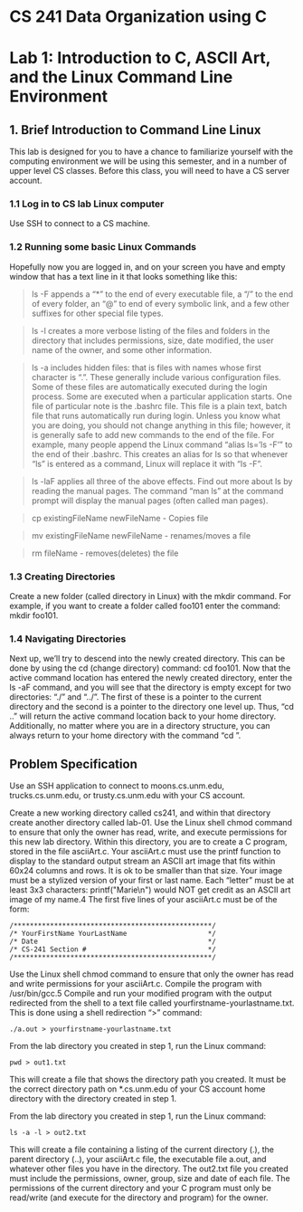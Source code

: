 # CS 241 Data Organization using C

# Lab 1: Introduction to C, ASCII Art, and the Linux Command Line Environment

## 1. Brief Introduction to Command Line Linux

This lab is designed for you to have a chance to familiarize yourself with the computing environment we will be using this semester, and in a number of upper level CS classes. Before this class, you will need to have a CS server account. 

### 1.1 Log in to CS lab Linux computer
Use SSH to connect to a CS machine.

### 1.2 Running some basic Linux Commands
Hopefully now you are logged in, and on your screen you have and empty window that has a text line in it that looks something like this:

>ls -F
appends a “*” to the end of every executable file, a “/” to the end of every folder, an “@” to end of every symbolic link, and a few other suffixes for other special file types.

>ls -l
creates a more verbose listing of the files and folders in the directory that includes permissions, size, date modified, the user name of the owner, and some other information.

>ls -a
includes hidden files: that is files with names whose first character is “.”. These generally include various configuration files. Some of these files are automatically executed during the login process. Some are executed when a particular application starts. One file of particular note is the .bashrc file. This file is a plain text, batch file that runs automatically run during login. Unless you know what you are doing, you should not change anything in this file; however, it is generally safe to add new commands to the end of the file. For example, many people append the Linux command “alias ls=’ls -F’” to the end of their .bashrc. This creates an alias for ls so that whenever “ls” is entered as a command, Linux will replace it with “ls -F”.

>ls -laF
applies all three of the above effects.
Find out more about ls by reading the manual pages. The command “man ls” at the command prompt will display the manual pages (often called man pages).

>cp existingFileName newFileName - Copies file

>mv existingFileName newFileName - renames/moves a file

>rm fileName - removes(deletes) the file

### 1.3 Creating Directories

Create a new folder (called directory in Linux) with the mkdir command. For example, if you want to create a folder called foo101 enter the command: mkdir foo101.

### 1.4 Navigating Directories
Next up, we’ll try to descend into the newly created directory. This can be done by using the cd (change directory) command: cd foo101.
Now that the active command location has entered the newly created directory, enter the ls -aF command, and you will see that the directory is empty except for two directories: “./” and “../”. The first of these is a pointer to the current directory and the second is a pointer to the directory one level up. Thus, “cd ..” will return the active command location back to your home directory. Additionally, no matter where you are in a directory structure, you can always return to your home directory with the command “cd  ”.


## Problem Specification
Use an SSH application to connect to moons.cs.unm.edu, trucks.cs.unm.edu, or trusty.cs.unm.edu with your CS account.

Create a new working directory called cs241, and within that directory create another directory called lab-01.
Use the Linux shell chmod command to ensure that only the owner has read, write, and execute permissions for this new lab directory.
Within this directory, you are to create a C program, stored in the file asciiArt.c.
Your asciiArt.c must use the printf function to display to the standard output stream an ASCII art image that fits within 60x24 columns and rows. It is ok to be smaller than that size. Your image must be a stylized version of your first or last name. Each “letter” must be at least 3x3 characters: printf("Marie\n") would NOT get credit as an ASCII art image of my name.4
The first five lines of your asciiArt.c must be of the form:
```
/*************************************************/  
/* YourFirstName YourLastName                    */  
/* Date                                          */  
/* CS-241 Section #                              */  
/*************************************************/
```
Use the Linux shell chmod command to ensure that only the owner has read and write permissions for your asciiArt.c.
Compile the program with /usr/bin/gcc.5
Compile and run your modified program with the output redirected from the shell to a text file called yourfirstname-yourlastname.txt. This is done using a shell redirection “>” command:

```./a.out > yourfirstname-yourlastname.txt```

From the lab directory you created in step 1, run the Linux command:

```pwd > out1.txt```

This will create a file that shows the directory path you created. It must be the correct directory path on *.cs.unm.edu of your CS account home directory with the directory created in step 1.

From the lab directory you created in step 1, run the Linux command:

```ls -a -l > out2.txt```

This will create a file containing a listing of the current directory (.), the parent directory (..), your asciiArt.c file, the executable file a.out, and whatever other files you have in the directory. The out2.txt file you created must include the permissions, owner, group, size and date of each file. The permissions of the current directory and your C program must only be read/write (and execute for the directory and program) for the owner.